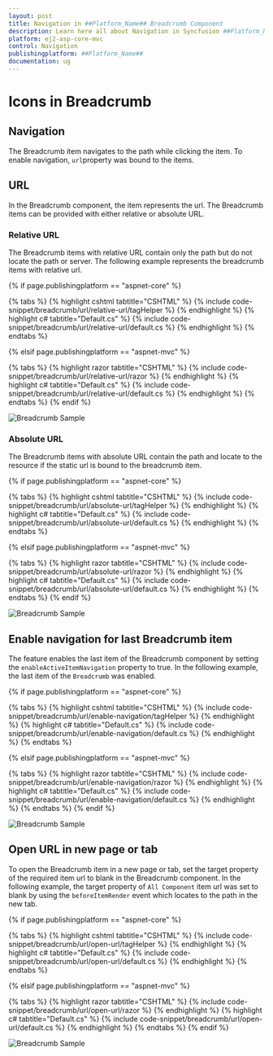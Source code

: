```yaml
---
layout: post
title: Navigation in ##Platform_Name## Breadcrumb Component
description: Learn here all about Navigation in Syncfusion ##Platform_Name## Breadcrumb component of Syncfusion Essential JS 2 and more.
platform: ej2-asp-core-mvc
control: Navigation
publishingplatform: ##Platform_Name##
documentation: ug
---
```



# Icons in Breadcrumb

## Navigation

The Breadcrumb item navigates to the path while clicking the item. To enable navigation, `url`property was bound to the items.

## URL

In the Breadcrumb component, the item represents the url. The Breadcrumb items can be provided with either relative or absolute URL.

### Relative URL

The Breadcrumb items with relative URL contain only the path but do not locate the path or server. The following example represents the breadcrumb items with relative url.

{% if page.publishingplatform == "aspnet-core" %}

{% tabs %}
{% highlight cshtml tabtitle="CSHTML" %}
{% include code-snippet/breadcrumb/url/relative-url/tagHelper %}
{% endhighlight %}
{% highlight c# tabtitle="Default.cs" %}
{% include code-snippet/breadcrumb/url/relative-url/default.cs %}
{% endhighlight %}
{% endtabs %}

{% elsif page.publishingplatform == "aspnet-mvc" %}

{% tabs %}
{% highlight razor tabtitle="CSHTML" %}
{% include code-snippet/breadcrumb/url/relative-url/razor %}
{% endhighlight %}
{% highlight c# tabtitle="Default.cs" %}
{% include code-snippet/breadcrumb/url/relative-url/default.cs %}
{% endhighlight %}
{% endtabs %}
{% endif %}


![Breadcrumb Sample](./images/relative-url.PNG)

### Absolute URL

The Breadcrumb items with absolute URL contain the path and locate to the resource if the static url is bound to the breadcrumb item.

{% if page.publishingplatform == "aspnet-core" %}

{% tabs %}
{% highlight cshtml tabtitle="CSHTML" %}
{% include code-snippet/breadcrumb/url/absolute-url/tagHelper %}
{% endhighlight %}
{% highlight c# tabtitle="Default.cs" %}
{% include code-snippet/breadcrumb/url/absolute-url/default.cs %}
{% endhighlight %}
{% endtabs %}

{% elsif page.publishingplatform == "aspnet-mvc" %}

{% tabs %}
{% highlight razor tabtitle="CSHTML" %}
{% include code-snippet/breadcrumb/url/absolute-url/razor %}
{% endhighlight %}
{% highlight c# tabtitle="Default.cs" %}
{% include code-snippet/breadcrumb/url/absolute-url/default.cs %}
{% endhighlight %}
{% endtabs %}
{% endif %}


![Breadcrumb Sample](./images/relative-url.PNG)

## Enable navigation for last Breadcrumb item

The feature enables the last item of the Breadcrumb component by setting the `enableActiveItemNavigation` property to true. In the following example, the last item of the `Breadcrumb` was enabled.

{% if page.publishingplatform == "aspnet-core" %}

{% tabs %}
{% highlight cshtml tabtitle="CSHTML" %}
{% include code-snippet/breadcrumb/url/enable-navigation/tagHelper %}
{% endhighlight %}
{% highlight c# tabtitle="Default.cs" %}
{% include code-snippet/breadcrumb/url/enable-navigation/default.cs %}
{% endhighlight %}
{% endtabs %}

{% elsif page.publishingplatform == "aspnet-mvc" %}

{% tabs %}
{% highlight razor tabtitle="CSHTML" %}
{% include code-snippet/breadcrumb/url/enable-navigation/razor %}
{% endhighlight %}
{% highlight c# tabtitle="Default.cs" %}
{% include code-snippet/breadcrumb/url/enable-navigation/default.cs %}
{% endhighlight %}
{% endtabs %}
{% endif %}



![Breadcrumb Sample](./images/navigation.PNG)

## Open URL in new page or tab

To open the Breadcrumb item in a new page or tab, set the target property of the required item url to blank in the Breadcrumb component. In the following example, the target property of `All Component` item url was set to blank by using the `beforeItemRender` event which locates to the path in the new tab.

{% if page.publishingplatform == "aspnet-core" %}

{% tabs %}
{% highlight cshtml tabtitle="CSHTML" %}
{% include code-snippet/breadcrumb/url/open-url/tagHelper %}
{% endhighlight %}
{% highlight c# tabtitle="Default.cs" %}
{% include code-snippet/breadcrumb/url/open-url/default.cs %}
{% endhighlight %}
{% endtabs %}

{% elsif page.publishingplatform == "aspnet-mvc" %}

{% tabs %}
{% highlight razor tabtitle="CSHTML" %}
{% include code-snippet/breadcrumb/url/open-url/razor %}
{% endhighlight %}
{% highlight c# tabtitle="Default.cs" %}
{% include code-snippet/breadcrumb/url/open-url/default.cs %}
{% endhighlight %}
{% endtabs %}
{% endif %}


![Breadcrumb Sample](./images/navigation.PNG)